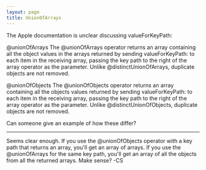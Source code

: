 ```yaml
---
layout: page
title: UnionOfArrays
---
```




The Apple documentation is unclear discussing valueForKeyPath:

@unionOfArrays
The @unionOfArrays operator returns an array containing all the object values in the arrays returned by sending valueForKeyPath: to each item in the receiving array, passing the key path to the right of the array operator as the parameter. Unlike @distinctUnionOfArrays, duplicate objects are not removed.

@unionOfObjects
The @unionOfObjects operator returns an array containing all the objects values returned by sending valueForKeyPath: to each item in the receiving array, passing the key path to the right of the array operator as the parameter. Unlike @distinctUnionOfObjects, duplicate objects are not removed.

Can someone give an example of how these differ?

----

Seems clear enough. If you use the @unionOfObjects operator with a key path that returns an array, you'll get an array of arrays. If you use the @unionOfArrays for the same key path, you'll get an array of all the objects from all the returned arrays. Make sense? -CS
